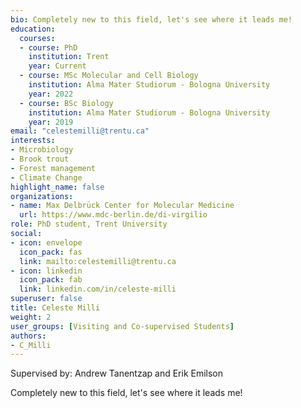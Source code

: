 ```yaml
--- 
bio: Completely new to this field, let's see where it leads me!
education:
  courses:
  - course: PhD
    institution: Trent
    year: Current
  - course: MSc Molecular and Cell Biology
    institution: Alma Mater Studiorum - Bologna University
    year: 2022
  - course: BSc Biology
    institution: Alma Mater Studiorum - Bologna University
    year: 2019
email: "celestemilli@trentu.ca"
interests:
- Microbiology
- Brook trout
- Forest management
- Climate Change
highlight_name: false
organizations:
- name: Max Delbrück Center for Molecular Medicine
  url: https://www.mdc-berlin.de/di-virgilio
role: PhD student, Trent University
social:
- icon: envelope
  icon_pack: fas
  link: mailto:celestemilli@trentu.ca
- icon: linkedin
  icon_pack: fab
  link: linkedin.com/in/celeste-milli
superuser: false
title: Celeste Milli
weight: 2
user_groups: [Visiting and Co-supervised Students]
authors:
- C_Milli
---
```


Supervised by: Andrew Tanentzap and Erik Emilson



Completely new to this field, let's see where it leads me!




